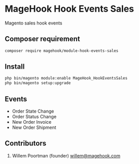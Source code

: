 MageHook Hook Events Sales
====================
Magento sales hook events

## Composer requirement
```bash
composer require magehook/module-hook-events-sales
```

## Install
```bash
php bin/magento module:enable MageHook_HookEventsSales
php bin/magento setup:upgrade
```

## Events
- Order State Change
- Order Status Change
- New Order Invoice
- New Order Shipment

## Contributors
1. Willem Poortman (founder) <willem@magehook.com>